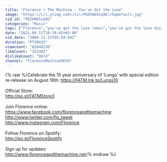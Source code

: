 ```yaml
---
title: "Florence + The Machine - You've Got the Love"
image: "https:\/\/i.ytimg.com\/vi\/PQZhN65vq9E\/hqdefault.jpg"
vid_id: "PQZhN65vq9E"
categories: "Music"
tags: ["Florence","you've got the love remix","you've got the love dizzee rascal and florence"]
date: "2021-09-11T10:39:42+03:00"
vid_date: "2009-12-25T05:58:04Z"
duration: "PT2M43S"
viewcount: "82840236"
likeCount: "353302"
dislikeCount: "9074"
channel: "FlorenceMachineVEVO"
---
```

{% raw %}Celebrate the 10 year anniversary of ‘Lungs’ with special edition re-release on August 16th: <a rel="nofollow" target="blank" href="https://FATM.lnk.to/Lungs10">https://FATM.lnk.to/Lungs10</a> <br /><br />Official Store: <br /><a rel="nofollow" target="blank" href="http://po.st/FATMStore3">http://po.st/FATMStore3</a> <br /><br />Join Florence online: <br /><a rel="nofollow" target="blank" href="https://www.facebook.com/florenceandthemachine">https://www.facebook.com/florenceandthemachine</a><br /><a rel="nofollow" target="blank" href="http://www.twitter.com/flo_tweet">http://www.twitter.com/flo_tweet</a> <br /><a rel="nofollow" target="blank" href="http://www.instagram.com/Florence">http://www.instagram.com/Florence</a> <br /><br />Follow Florence on Spotify: <br /><a rel="nofollow" target="blank" href="http://po.st/FlorenceSpotify">http://po.st/FlorenceSpotify</a> <br /><br />Sign up for updates: <br /><a rel="nofollow" target="blank" href="http://www.florenceandthemachine.net">http://www.florenceandthemachine.net</a>{% endraw %}
